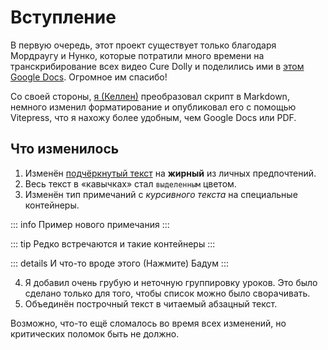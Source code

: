 # Вступление

В первую очередь, этот проект существует только благодаря Мордраугу и Нунко, которые потратили много времени на транскрибирование всех видео Cure Dolly и поделились ими в [этом Google Docs](https://docs.google.com/document/d/1XpuXerkGU8waJ4DPDNJA4bGeqOvM-csXjTe57iHARHc/). Огромное им спасибо!

Со своей стороны, [я (Келлен)](https://bento.me/kln) преобразовал скрипт в Markdown, немного изменил форматирование и опубликовал его с помощью Vitepress, что я нахожу более удобным, чем Google Docs или PDF.

## Что изменилось

1.  Изменён <u>подчёркнутый текст</u> на **жирный** из личных предпочтений.
2.  Весь текст в «кавычках» стал <code>выделенным</code> цветом.
3.  Изменён тип примечаний с *курсивного текста* на специальные контейнеры.

::: info
Пример нового примечания
:::

::: tip
Редко встречаются и такие контейнеры
:::

::: details И что-то вроде этого (Нажмите)
Бадум
:::

4.  Я добавил очень грубую и неточную группировку уроков. Это было сделано только для того, чтобы список можно было сворачивать.
5.  Объединён построчный текст в читаемый абзацный текст.

Возможно, что-то ещё сломалось во время всех изменений, но критических поломок быть не должно.